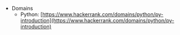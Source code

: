 * Domains
  * Python: [https://www.hackerrank.com/domains/python/py-introduction](https://www.hackerrank.com/domains/python/py-introduction)